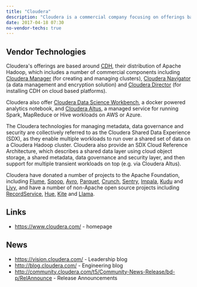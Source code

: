 ```yaml
---
title: "Cloudera"
description: "Cloudera is a commercial company focusing on offerings based around an Apache Hadoop distribution that's supplemented with a number of commercial components, distributed as a free express version (with cut down versions of some of the commercial components), and as an enterprise version with an annual subscription fee.  They are extreemly active in the Apache open source space, with committers on all the technologies they distribute, and with a history of donating projects to the Apache Foundation that they have either initiated or acquired.  Formed in 2008 by ex-employees from Google, Yahoo, Facebook and Oracle, with Doug Cutting, the original author of Hadoop, joining in 2009 as Chief Architect."
date: 2017-04-18 07:30
no-vendor-techs: true
---
```

## Vendor Technologies

Cloudera's offerings are based around [CDH](/technologies/cloudera-cdh/), their distribution of Apache Hadoop, which includes a number of commercial components including [Cloudera Manager](/technologies/cloudera-manager/) (for creating and managing clusters), [Cloudera Navigator](/technologies/cloudera-navigator/) (a data management and encryption solution) and [Cloudera Director](/technologies/cloudera-director/) (for installing CDH on cloud based platforms).

Cloudera also offer [Cloudera Data Science Workbench](/technologies/cloudera-data-science-workbench), a docker powered analytics notebook, and [Cloudera Altus](/technologies/cloudera-altus), a managed service for running Spark, MapReduce or Hive workloads on AWS or Azure.

The Cloudera technologies for managing metadata, data governance and security are collectively referred to as the Cloudera Shared Data Experience (SDX), as they enable multiple workloads to run over a shared set of data on a Cloudera Hadoop cluster.  Cloudera also provide an SDX Cloud Reference Architecture, which describes a shared data layer using cloud object storage, a shared metadata, data governance and security layer, and then support for multiple transient workloads on top (e.g. via Cloudera Altus).

Cloudera have donated a number of projects to the Apache Foundation, including [Flume](/technologies/apache-flume), [Sqoop](/technologies/apache-sqoop), [Avro](/technologies/apache-avro), [Parquet](/technologies/apache-parquet), [Crunch](/technologies/apache-crunch), [Sentry](/technologies/apache-sentry), [Impala](/technologies/apache-impala), [Kudu](/technologies/apache-kudu) and [Livy](/technologies/apache-livy), and have a number of non-Apache open source projects including [RecordService](/technologies/recordservice), [Hue](/technologies/hue), [Kite](/technologies/kite) and [Llama](/technologies/llama).

## Links

* <https://www.cloudera.com/> - homepage

## News

* <https://vision.cloudera.com/> - Leadership blog
* <http://blog.cloudera.com/> - Engineering blog
* <http://community.cloudera.com/t5/Community-News-Release/bd-p/RelAnnounce> - Release Announcements